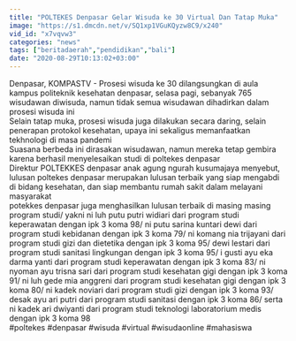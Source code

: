 ```yaml
---
title: "POLTEKES Denpasar Gelar Wisuda ke 30 Virtual Dan Tatap Muka"
image: "https://s1.dmcdn.net/v/SQ1xp1VGuKQyzw8C9/x240"
vid_id: "x7vqvw3"
categories: "news"
tags: ["beritadaerah","pendidikan","bali"]
date: "2020-08-29T10:13:02+03:00"
---
```

Denpasar, KOMPASTV - Prosesi wisuda ke 30 dilangsungkan di aula kampus politeknik kesehatan denpasar, selasa pagi, sebanyak 765 wisudawan diwisuda, namun tidak semua wisudawan dihadirkan dalam prosesi wisuda ini   <br>Selain tatap muka, prosesi wisuda juga dilakukan secara daring, selain penerapan protokol kesehatan, upaya ini sekaligus memanfaatkan tekhnologi di masa pandemi   <br>Suasana berbeda ini dirasakan wisudawan, namun mereka tetap gembira karena berhasil menyelesaikan studi di poltekes denpasar   <br>Direktur POLTEKKES denpasar anak agung ngurah kusumajaya menyebut, lulusan poltekes denpasar merupakan lulusan terbaik yang siap mengabdi di bidang kesehatan, dan siap membantu rumah sakit dalam melayani masyarakat   <br>potekkes denpasar juga menghasilkan lulusan terbaik di masing masing program studi/ yakni ni luh putu putri widiari dari program studi keperawatan dengan ipk 3 koma 98/ ni putu sarina kuntari dewi dari program studi kebidanan dengan ipk 3 koma 79/ ni komang nia trijayani dari program studi gizi dan dietetika dengan ipk 3 koma 95/ dewi lestari dari program studi sanitasi lingkungan dengan ipk 3 koma 95/ i gusti ayu eka darma yanti dari program studi keperawatan dengan ipk 3 koma 83/ ni nyoman ayu trisna sari dari program studi kesehatan gigi dengan ipk 3 koma 91/ ni luh gede mia anggreni dari program studi kesehatan gigi dengan ipk 3 koma 80/ ni kadek noviari dari program studi gizi dengan ipk 3 koma 93/ desak ayu ari putri dari program studi sanitasi dengan ipk 3 koma 86/ serta ni kadek ari dwiyanti dari program studi teknologi laboratorium medis dengan ipk 3 koma 98   <br>#poltekes #denpasar #wisuda #virtual #wisudaonline #mahasiswa   <br>
